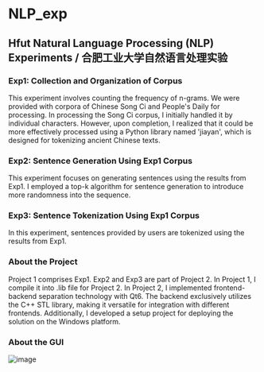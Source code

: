# NLP_exp
## Hfut Natural Language Processing (NLP) Experiments / 合肥工业大学自然语言处理实验
### Exp1: Collection and Organization of Corpus
This experiment involves counting the frequency of n-grams. We were provided with corpora of Chinese Song Ci and People's Daily for processing. In processing the Song Ci corpus, I initially handled it by individual characters. However, upon completion, I realized that it could be more effectively processed using a Python library named 'jiayan', which is designed for tokenizing ancient Chinese texts.

### Exp2: Sentence Generation Using Exp1 Corpus
This experiment focuses on generating sentences using the results from Exp1. I employed a top-k algorithm for sentence generation to introduce more randomness into the sequence.

### Exp3: Sentence Tokenization Using Exp1 Corpus
In this experiment, sentences provided by users are tokenized using the results from Exp1.

### About the Project
Project 1 comprises Exp1. Exp2 and Exp3 are part of Project 2. In Project 1, I compile it into .lib file for Project 2. In Project 2, I implemented frontend-backend separation technology with Qt6. The backend exclusively utilizes the C++ STL library, making it versatile for integration with different frontends. Additionally, I developed a setup project for deploying the solution on the Windows platform.

### About the GUI
![image](https://github.com/NullHeart12/NLP_exp/assets/125792130/9f6a53dd-213d-424e-ae1f-a9afa17aab04)
